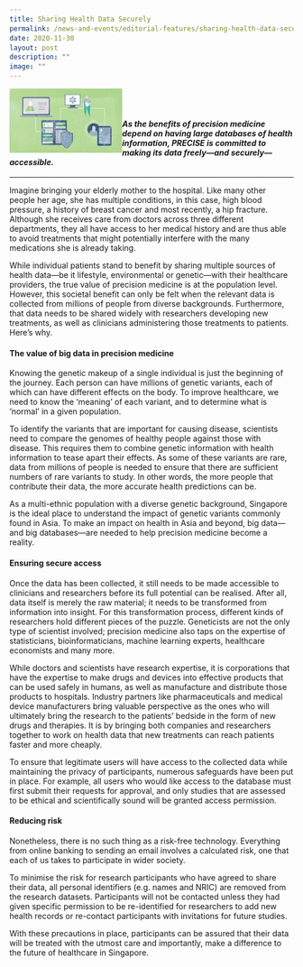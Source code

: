 ```yaml
---
title: Sharing Health Data Securely
permalink: /news-and-events/editorial-features/sharing-health-data-securely/
date: 2020-11-30
layout: post
description: ""
image: ""
---
```

<img src="/images/Resources/Editorial%20Features/2020/banner_data-security-300x171.jpg" align="left" style="width:200px">

<br><br>

#### _As the benefits of precision medicine depend on having large databases of health information, PRECISE is committed to making its data freely—and securely—accessible._

* * *

Imagine bringing your elderly mother to the hospital. Like many other people her age, she has multiple conditions, in this case, high blood pressure, a history of breast cancer and most recently, a hip fracture. Although she receives care from doctors across three different departments, they all have access to her medical history and are thus able to avoid treatments that might potentially interfere with the many medications she is already taking.

While individual patients stand to benefit by sharing multiple sources of health data—be it lifestyle, environmental or genetic—with their healthcare providers, the true value of precision medicine is at the population level. However, this societal benefit can only be felt when the relevant data is collected from millions of people from diverse backgrounds. Furthermore, that data needs to be shared widely with researchers developing new treatments, as well as clinicians administering those treatments to patients. Here’s why.

#### The value of big data in precision medicine

Knowing the genetic makeup of a single individual is just the beginning of the journey. Each person can have millions of genetic variants, each of which can have different effects on the body. To improve healthcare, we need to know the ‘meaning’ of each variant, and to determine what is ‘normal’ in a given population.

To identify the variants that are important for causing disease, scientists need to compare the genomes of healthy people against those with disease. This requires them to combine genetic information with health information to tease apart their effects. As some of these variants are rare, data from millions of people is needed to ensure that there are sufficient numbers of rare variants to study. In other words, the more people that contribute their data, the more accurate health predictions can be.

As a multi-ethnic population with a diverse genetic background, Singapore is the ideal place to understand the impact of genetic variants commonly found in Asia. To make an impact on health in Asia and beyond, big data—and big databases—are needed to help precision medicine become a reality.

#### Ensuring secure access

Once the data has been collected, it still needs to be made accessible to clinicians and researchers before its full potential can be realised. After all, data itself is merely the raw material; it needs to be transformed from information into insight. For this transformation process, different kinds of researchers hold different pieces of the puzzle. Geneticists are not the only type of scientist involved; precision medicine also taps on the expertise of statisticians, bioinformaticians, machine learning experts, healthcare economists and many more.

While doctors and scientists have research expertise, it is corporations that have the expertise to make drugs and devices into effective products that can be used safely in humans, as well as manufacture and distribute those products to hospitals. Industry partners like pharmaceuticals and medical device manufacturers bring valuable perspective as the ones who will ultimately bring the research to the patients’ bedside in the form of new drugs and therapies. It is by bringing both companies and researchers together to work on health data that new treatments can reach patients faster and more cheaply.

To ensure that legitimate users will have access to the collected data while maintaining the privacy of participants, numerous safeguards have been put in place. For example, all users who would like access to the database must first submit their requests for approval, and only studies that are assessed to be ethical and scientifically sound will be granted access permission.

#### Reducing risk

Nonetheless, there is no such thing as a risk-free technology. Everything from online banking to sending an email involves a calculated risk, one that each of us takes to participate in wider society.

To minimise the risk for research participants who have agreed to share their data, all personal identifiers (e.g. names and NRIC) are removed from the research datasets. Participants will not be contacted unless they had given specific permission to be re-identified for researchers to add new health records or re-contact participants with invitations for future studies.

With these precautions in place, participants can be assured that their data will be treated with the utmost care and importantly, make a difference to the future of healthcare in Singapore.